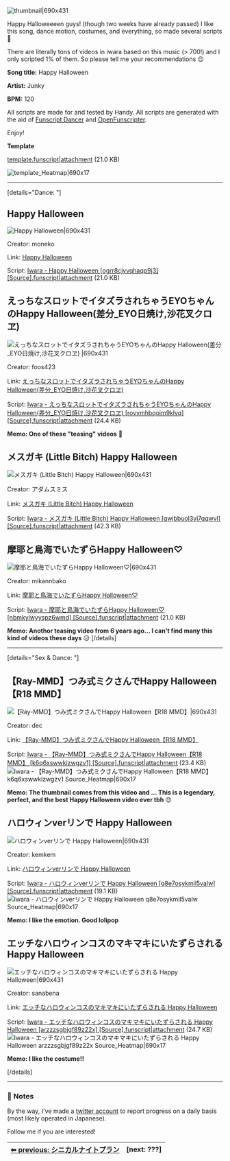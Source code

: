<!--⬇️ Thumbnail here ⬇️ -->
![thumbnail|690x431](upload://ai1go2NaHit83g9bICP2gYFLxTO.jpeg)

<!--⬇️ Descriptions here ⬇️ -->

Happy Halloweeeen guys! (though two weeks have already passed)
I like this song, dance motion, costumes, and everything, so made several scripts :smiling_face_with_three_hearts:

There are literally tons of videos in iwara based on this music (> 700!) and I only scripted 1% of them.
So please tell me your recommendations :wink:

**Song title:** Happy Halloween

**Artist:** Junky

**BPM:** 120

All scripts are made for and tested by Handy.
All scripts are generated with the aid of [Funscript Dancer](https://discuss.eroscripts.com/t/funscriptdancer-generate-funscripts-from-music-beat-pitch-energy-cross-platform/73179) and [OpenFunscripter](https://discuss.eroscripts.com/t/openfunscripter-a-scripting-tool-3-2-0-release/87447).

Enjoy!

**Template**

<!--⬇️ Template funscript here ⬇️ -->
[template.funscript|attachment](upload://qXXVAAHayywGL6PV1sD30qjvBjG.funscript) (21.0 KB)

<!--⬇️ Template heatmap here ⬇️ -->
![template_Heatmap|690x17](upload://auZ72nn61p05kXz8nIgUWv3hb3M.png)

---

[details="Dance: "]

Happy Halloween
---

<!--⬇️ Thumbnail here ⬇️ -->
![Happy Halloween|690x431](upload://hCKsfWjKyodEy0zFVblLNoYsKtl.jpeg)

Creator: moneko

Link: [Happy Halloween](https://www.iwara.tv/video/ogrr8cjyvqhaqp9j3)

Script: <!--⬇️ Script here ⬇️ -->
[Iwara - Happy Halloween [ogrr8cjyvqhaqp9j3] [Source].funscript|attachment](upload://e25NWK0SSjKjsqE2P1P41cQn1OT.funscript) (21.0 KB)

えっちなスロットでイタズラされちゃうEYOちゃんのHappy Halloween(差分_EYO日焼け,沙花叉クロヱ)
---

<!--⬇️ Thumbnail here ⬇️ -->
![えっちなスロットでイタズラされちゃうEYOちゃんのHappy Halloween(差分_EYO日焼け,沙花叉クロヱ) |690x431](upload://w8RLUlZfBxj9Vsvx9LphGUr6hsV.jpeg)

Creator: foos423

Link: [えっちなスロットでイタズラされちゃうEYOちゃんのHappy Halloween(差分_EYO日焼け,沙花叉クロヱ) ](https://www.iwara.tv/video/rovvmhbqoim9klvq)

Script: <!--⬇️ Script here ⬇️ -->
[Iwara - えっちなスロットでイタズラされちゃうEYOちゃんのHappy Halloween(差分_EYO日焼け,沙花叉クロヱ) [rovvmhbqoim9klvq] [Source].funscript|attachment](upload://5xfP6kp5TBU4uSLL5ExAhAG2ghJ.funscript) (24.4 KB)

**Memo: One of these "teasing" videos** :star_struck:

メスガキ (Little Bitch) Happy Halloween
---

<!--⬇️ Thumbnail here ⬇️ -->
![メスガキ (Little Bitch) Happy Halloween|690x431](upload://3quwityUYLjA1wczyxZoNGCKjHk.jpeg)

Creator: アダムスミス

Link: [メスガキ (Little Bitch) Happy Halloween](https://www.iwara.tv/video/gwjbbuol3yi7qqwvl)

Script: <!--⬇️ Script here ⬇️ -->
[Iwara - メスガキ (Little Bitch) Happy Halloween [gwjbbuol3yi7qqwvl] [Source].funscript|attachment](upload://aEvmUzAkldcQDvbH6fQNsBTMmZR.funscript) (42.3 KB)

摩耶と鳥海でいたずらHappy Halloween♡
---

<!--⬇️ Thumbnail here ⬇️ -->
![摩耶と鳥海でいたずらHappy Halloween♡|690x431](upload://69LcW23qqpmYyyz8IRsITOEo99P.jpeg)

Creator: mikannbako

Link: [摩耶と鳥海でいたずらHappy Halloween♡](https://www.iwara.tv/video/nbmkyiwyyspz6wmd)

Script: <!--⬇️ Script here ⬇️ -->
[Iwara - 摩耶と鳥海でいたずらHappy Halloween♡  [nbmkyiwyyspz6wmd] [Source].funscript|attachment](upload://7fC8u1hSr2s8MLRfHOMq4KUF1Tr.funscript) (21.0 KB)

**Memo: Anothor teasing video from 6 years ago...
I can't find many this kind of videos these days** :disappointed_relieved:
[/details]

---

[details="Sex & Dance: "]

【Ray-MMD】つみ式ミクさんでHappy Halloween【R18 MMD】
---

<!--⬇️ Thumbnail here ⬇️ -->
![【Ray-MMD】つみ式ミクさんでHappy Halloween【R18 MMD】|690x431](upload://dip4u0Kdf8QYLwKU2I5aJ9XtaOg.jpeg)

Creator: dec

Link: [【Ray-MMD】つみ式ミクさんでHappy Halloween【R18 MMD】](https://www.iwara.tv/video/k6q6xswwkizwgzv1)

Script: <!--⬇️ Script here ⬇️ -->
[Iwara - 【Ray-MMD】つみ式ミクさんでHappy Halloween【R18 MMD】 [k6q6xswwkizwgzv1] [Source].funscript|attachment](upload://aaMV29dMdiYCOmNPeZC0sHy2OAq.funscript) (23.4 KB)
![Iwara - 【Ray-MMD】つみ式ミクさんでHappy Halloween【R18 MMD】 k6q6xswwkizwgzv1 Source_Heatmap|690x17](upload://qbLjFlm9R8Le9IlGXpufd5r73xW.png)

**Memo: The thumbnail comes from this video and ...
This is a legendary, perfect, and the best Happy Halloween video ever tbh** :heart_eyes:

ハロウィンverリンで Happy Halloween
---

<!--⬇️ Thumbnail here ⬇️ -->
![ハロウィンverリンで Happy Halloween|690x431](upload://liVGwBI2lmjU49wbcVMKeKuU3BW.jpeg)

Creator: kemkem

Link: [ハロウィンverリンで Happy Halloween](https://www.iwara.tv/video/q8e7osykmil5valw)

Script: <!--⬇️ Script here ⬇️ -->
[Iwara - ハロウィンverリンで Happy Halloween [q8e7osykmil5valw] [Source].funscript|attachment](upload://2S1Xdted2nUAQ6p9Jq1pCR6nTT1.funscript) (19.1 KB)
![Iwara - ハロウィンverリンで Happy Halloween q8e7osykmil5valw Source_Heatmap|690x17](upload://fMZQ7gNClPaz0PERjSJ5V2cAf9b.png)

**Memo: I like the emotion. Good lolipop**

エッチなハロウィンコスのマキマキにいたずらされる Happy Halloween
---

<!--⬇️ Thumbnail here ⬇️ -->
![エッチなハロウィンコスのマキマキにいたずらされる Happy Halloween|690x431](upload://gLKTjKMtJS9NGkyzrWTjXayRJsb.jpeg)

Creator: sanabena

Link: [エッチなハロウィンコスのマキマキにいたずらされる Happy Halloween](https://www.iwara.tv/video/arzzzsgbjgf89z22x)

Script: <!--⬇️ Script here ⬇️ -->
[Iwara - エッチなハロウィンコスのマキマキにいたずらされる Happy Halloween [arzzzsgbjgf89z22x] [Source].funscript|attachment](upload://gQt2PB8WElXdOP7wxVLRmsCt8Pc.funscript) (24.7 KB)
![Iwara - エッチなハロウィンコスのマキマキにいたずらされる Happy Halloween arzzzsgbjgf89z22x Source_Heatmap|690x17](upload://tEtwlM9L1wATNDEAlvShlDaSXHP.png)

**Memo: I like the costume!!**

[/details]

---

### :memo: Notes

By the way, I've made a [twitter account](https://twitter.com/mmi63_funscript) to report progress on a daily basis (most likely operated in Japanese).

Follow me if you are interested!

|[⬅︎ previous: シニカルナイトプラン](https://discuss.eroscripts.com/t/dance-sex-mmd-scripts/126799)|[next: ???]|
|:--|--:|